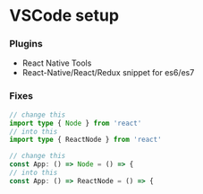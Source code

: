 # VSCode setup

### Plugins

* React Native Tools
* React-Native/React/Redux snippet for es6/es7

### Fixes

```typescript
// change this
import type { Node } from 'react'
// into this
import type { ReactNode } from 'react'
```

```typescript
// change this
const App: () => Node = () => {
// into this
const App: () => ReactNode = () => {
```

